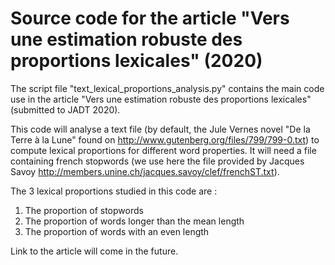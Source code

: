 # Source code for the article "Vers une estimation robuste des proportions lexicales" (2020)

The script file "text_lexical_proportions_analysis.py" contains the main code use in the article "Vers une estimation robuste des proportions lexicales" (submitted to JADT 2020).

This code will analyse a text file (by default, the Jule Vernes novel
"De la Terre à la Lune" found on http://www.gutenberg.org/files/799/799-0.txt)
to compute lexical proportions for different word properties. It will need a file
containing french stopwords (we use here the file provided by Jacques Savoy
http://members.unine.ch/jacques.savoy/clef/frenchST.txt).

The 3 lexical proportions studied in this code are :

1) The proportion of stopwords
2) The proportion of words longer than the mean length
3) The proportion of words with an even length

Link to the article will come in the future.
